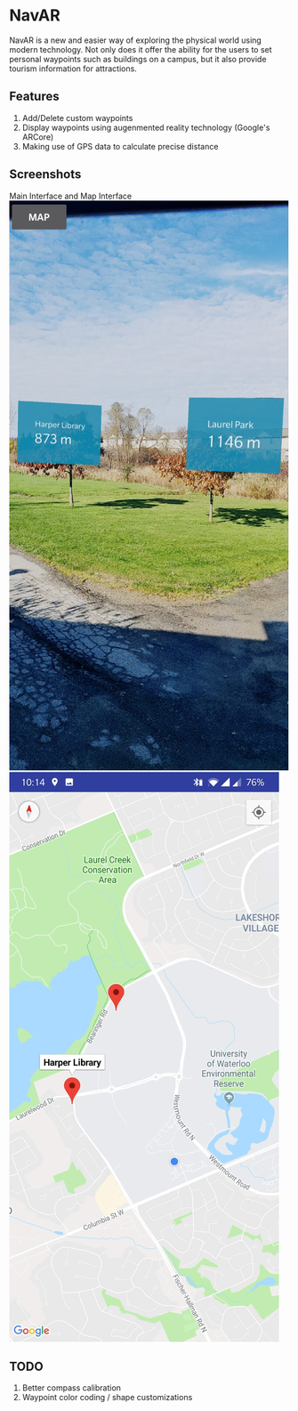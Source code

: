 # NavAR
NavAR is a new and easier way of exploring the physical world using modern technology. Not only does it offer the ability for the users to set personal waypoints such as buildings on a campus, but it also provide tourism information for attractions.

## Features
1. Add/Delete custom waypoints
2. Display waypoints using augenmented reality technology (Google's ARCore)
3. Making use of GPS data to calculate precise distance

## Screenshots
Main Interface and Map Interface
![main interface](https://raw.githubusercontent.com/MarkYHZhang/NavAR/master/main.jpg) ![map interface](https://raw.githubusercontent.com/MarkYHZhang/NavAR/master/map.jpg)

## TODO
1. Better compass calibration
2. Waypoint color coding / shape customizations
